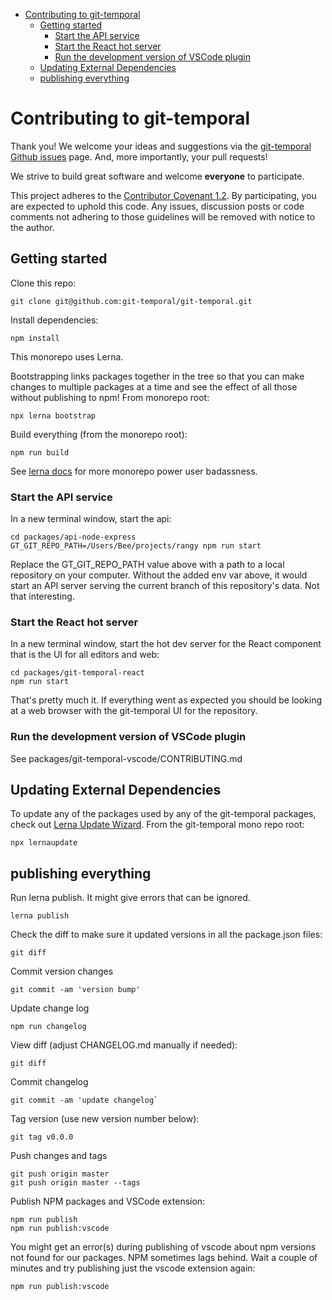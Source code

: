 <!-- START doctoc generated TOC please keep comment here to allow auto update -->
<!-- DON'T EDIT THIS SECTION, INSTEAD RE-RUN doctoc TO UPDATE -->

- [Contributing to git-temporal](#contributing-to-git-temporal)
  - [Getting started](#getting-started)
    - [Start the API service](#start-the-api-service)
    - [Start the React hot server](#start-the-react-hot-server)
    - [Run the development version of VSCode plugin](#run-the-development-version-of-vscode-plugin)
  - [Updating External Dependencies](#updating-external-dependencies)
  - [publishing everything](#publishing-everything)

<!-- END doctoc generated TOC please keep comment here to allow auto update -->

# Contributing to git-temporal

Thank you! We welcome your ideas and suggestions via the [git-temporal Github issues](https://github.com/git-temporal/git-temporal/issues) page. And, more importantly, your pull requests!

We strive to build great software and welcome **everyone** to participate.

This project adheres to the [Contributor Covenant 1.2](http://contributor-covenant.org/version/1/2/0). By participating, you are expected to uphold this code. Any issues, discussion posts or code comments not adhering to those guidelines will be removed with notice to the author.

## Getting started

Clone this repo:

```
git clone git@github.com:git-temporal/git-temporal.git
```

Install dependencies:

```
npm install
```

This monorepo uses Lerna.

Bootstrapping links packages together in the tree so that you can make changes to multiple packages at a time and see the effect of all those without publishing to npm! From monorepo root:

```
npx lerna bootstrap
```

Build everything (from the monorepo root):

```
npm run build
```

See [lerna docs](https://github.com/lerna/lerna/blob/master/README.md) for more monorepo power user badassness.

### Start the API service

In a new terminal window, start the api:

```
cd packages/api-node-express
GT_GIT_REPO_PATH=/Users/Bee/projects/rangy npm run start
```

Replace the GT_GIT_REPO_PATH value above with a path to a local repository on your computer. Without the added env var above, it would start an API server serving the current branch of this repository's data. Not that interesting.

### Start the React hot server

In a new terminal window, start the hot dev server for the React component that is the UI for all editors and web:

```
cd packages/git-temporal-react
npm run start
```

That's pretty much it. If everything went as expected you should be looking at a web browser with the git-temporal UI for the repository.

### Run the development version of VSCode plugin

See packages/git-temporal-vscode/CONTRIBUTING.md

## Updating External Dependencies

To update any of the packages used by any of the git-temporal packages, check out [Lerna Update Wizard](https://github.com/Anifacted/lerna-update-wizard/blob/master/README.md). From the git-temporal mono repo root:

```
npx lernaupdate
```

## publishing everything

Run lerna publish. It might give errors that can be ignored.

```
lerna publish
```

Check the diff to make sure it updated versions in all the package.json files:

```
git diff
```

Commit version changes

```
git commit -am 'version bump'
```

Update change log

```
npm run changelog
```

View diff (adjust CHANGELOG.md manually if needed):

```
git diff
```

Commit changelog

```
git commit -am 'update changelog`
```

Tag version (use new version number below):

```
git tag v0.0.0
```

Push changes and tags

```
git push origin master
git push origin master --tags
```

Publish NPM packages and VSCode extension:

```
npm run publish
npm run publish:vscode
```

You might get an error(s) during publishing of vscode about npm versions not found for our packages. NPM sometimes lags behind. Wait a couple of minutes and try publishing just the vscode extension again:

```
npm run publish:vscode
```
